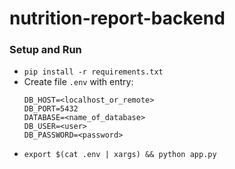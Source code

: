 # nutrition-report-backend

### Setup and Run
- `pip install -r requirements.txt`
- Create file `.env` with entry:
    ```
    DB_HOST=<localhost_or_remote>
    DB_PORT=5432
    DATABASE=<name_of_database>
    DB_USER=<user>
    DB_PASSWORD=<password>
    ```
- `export $(cat .env | xargs) && python app.py`